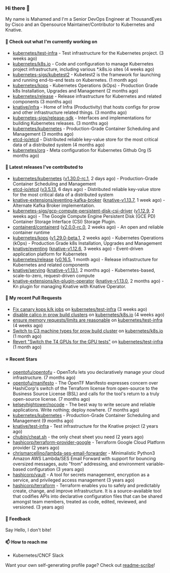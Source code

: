 ### Hi there 👋

My name is Mahamed and I'm a Senior DevOps Engineer at ThousandEyes by Cisco and an Opensource Maintainer/Contributor to Kubernetes and Knative.

#### 👷 Check out what I'm currently working on

- [kubernetes/test-infra](https://github.com/kubernetes/test-infra) - Test infrastructure for the Kubernetes project. (3 weeks ago)
- [kubernetes/k8s.io](https://github.com/kubernetes/k8s.io) - Code and configuration to manage Kubernetes project infrastructure, including various *.k8s.io sites (4 weeks ago)
- [kubernetes-sigs/kubetest2](https://github.com/kubernetes-sigs/kubetest2) - Kubetest2 is the framework for launching and running end-to-end tests on Kubernetes. (1 month ago)
- [kubernetes/kops](https://github.com/kubernetes/kops) - Kubernetes Operations (kOps) - Production Grade k8s Installation, Upgrades and Management (2 months ago)
- [kubernetes/release](https://github.com/kubernetes/release) - Release infrastructure for Kubernetes and related components (3 months ago)
- [knative/infra](https://github.com/knative/infra) - Home of Infra (Productivity) that hosts configs for prow and other infrastructure related things. (3 months ago)
- [kubernetes-sigs/release-sdk](https://github.com/kubernetes-sigs/release-sdk) - Interfaces and implementations for building Kubernetes releases. (3 months ago)
- [kubernetes/kubernetes](https://github.com/kubernetes/kubernetes) - Production-Grade Container Scheduling and Management (3 months ago)
- [etcd-io/etcd](https://github.com/etcd-io/etcd) - Distributed reliable key-value store for the most critical data of a distributed system (4 months ago)
- [kubernetes/org](https://github.com/kubernetes/org) - Meta configuration for Kubernetes Github Org (5 months ago)

#### 🔭 Latest releases I've contributed to

- [kubernetes/kubernetes](https://github.com/kubernetes/kubernetes) ([v1.30.0-rc.1](https://github.com/kubernetes/kubernetes/releases/tag/v1.30.0-rc.1), 2 days ago) - Production-Grade Container Scheduling and Management
- [etcd-io/etcd](https://github.com/etcd-io/etcd) ([v3.5.13](https://github.com/etcd-io/etcd/releases/tag/v3.5.13), 6 days ago) - Distributed reliable key-value store for the most critical data of a distributed system
- [knative-extensions/eventing-kafka-broker](https://github.com/knative-extensions/eventing-kafka-broker) ([knative-v1.13.7](https://github.com/knative-extensions/eventing-kafka-broker/releases/tag/knative-v1.13.7), 1 week ago) - Alternate Kafka Broker implementation.
- [kubernetes-sigs/gcp-compute-persistent-disk-csi-driver](https://github.com/kubernetes-sigs/gcp-compute-persistent-disk-csi-driver) ([v1.12.9](https://github.com/kubernetes-sigs/gcp-compute-persistent-disk-csi-driver/releases/tag/v1.12.9), 2 weeks ago) - The Google Compute Engine Persistent Disk (GCE PD) Container Storage Interface (CSI) Storage Plugin.
- [containerd/containerd](https://github.com/containerd/containerd) ([v2.0.0-rc.0](https://github.com/containerd/containerd/releases/tag/v2.0.0-rc.0), 2 weeks ago) - An open and reliable container runtime
- [kubernetes/kops](https://github.com/kubernetes/kops) ([v1.29.0-beta.1](https://github.com/kubernetes/kops/releases/tag/v1.29.0-beta.1), 2 weeks ago) - Kubernetes Operations (kOps) - Production Grade k8s Installation, Upgrades and Management
- [knative/eventing](https://github.com/knative/eventing) ([knative-v1.12.6](https://github.com/knative/eventing/releases/tag/knative-v1.12.6), 3 weeks ago) - Event-driven application platform for Kubernetes
- [kubernetes/release](https://github.com/kubernetes/release) ([v0.16.5](https://github.com/kubernetes/release/releases/tag/v0.16.5), 1 month ago) - Release infrastructure for Kubernetes and related components
- [knative/serving](https://github.com/knative/serving) ([knative-v1.13.1](https://github.com/knative/serving/releases/tag/knative-v1.13.1), 2 months ago) - Kubernetes-based, scale-to-zero, request-driven compute
- [knative-extensions/kn-plugin-operator](https://github.com/knative-extensions/kn-plugin-operator) ([knative-v1.13.0](https://github.com/knative-extensions/kn-plugin-operator/releases/tag/knative-v1.13.0), 2 months ago) - Kn plugin for managing Knative with Knative Operator.

#### 🔨 My recent Pull Requests

- [Fix canary kops k/k jobs](https://github.com/kubernetes/test-infra/pull/32254) on [kubernetes/test-infra](https://github.com/kubernetes/test-infra) (3 weeks ago)
- [disable calico in prow build clusters](https://github.com/kubernetes/k8s.io/pull/6543) on [kubernetes/k8s.io](https://github.com/kubernetes/k8s.io) (4 weeks ago)
- [ensure memory requests/limits are reasonable](https://github.com/kubernetes/test-infra/pull/32175) on [kubernetes/test-infra](https://github.com/kubernetes/test-infra) (4 weeks ago)
- [Switch to C3 machine types for prow build cluster](https://github.com/kubernetes/k8s.io/pull/6525) on [kubernetes/k8s.io](https://github.com/kubernetes/k8s.io) (1 month ago)
- [Revert &#34;Switch the T4 GPUs for the GPU tests&#34;](https://github.com/kubernetes/test-infra/pull/32147) on [kubernetes/test-infra](https://github.com/kubernetes/test-infra) (1 month ago)

#### ⭐ Recent Stars

- [opentofu/opentofu](https://github.com/opentofu/opentofu) - OpenTofu lets you declaratively manage your cloud infrastructure. (7 months ago)
- [opentofu/manifesto](https://github.com/opentofu/manifesto) - The OpenTF Manifesto expresses concern over HashiCorp&#39;s switch of the Terraform license from open-source to the Business Source License (BSL) and calls for the tool&#39;s return to a truly open-source license. (7 months ago)
- [kelseyhightower/nocode](https://github.com/kelseyhightower/nocode) - The best way to write secure and reliable applications. Write nothing; deploy nowhere. (7 months ago)
- [kubernetes/kubernetes](https://github.com/kubernetes/kubernetes) - Production-Grade Container Scheduling and Management (9 months ago)
- [knative/test-infra](https://github.com/knative/test-infra) - Test infrastructure for the Knative project (2 years ago)
- [chubin/cheat.sh](https://github.com/chubin/cheat.sh) - the only cheat sheet you need (2 years ago)
- [hashicorp/terraform-provider-google](https://github.com/hashicorp/terraform-provider-google) - Terraform Google Cloud Platform provider (2 years ago)
- [chrismarcellino/lambda-ses-email-forwarder](https://github.com/chrismarcellino/lambda-ses-email-forwarder) - Minimalistic Python3 Amazon AWS Lambda/SES Email Forward with support for bouncing oversized messages, auto &#34;from&#34; addressing, and environment variable-based configuration (3 years ago)
- [hashicorp/vault](https://github.com/hashicorp/vault) - A tool for secrets management, encryption as a service, and privileged access management (3 years ago)
- [hashicorp/terraform](https://github.com/hashicorp/terraform) - Terraform enables you to safely and predictably create, change, and improve infrastructure. It is a source-available tool that codifies APIs into declarative configuration files that can be shared amongst team members, treated as code, edited, reviewed, and versioned. (3 years ago)

#### 💬 Feedback

Say Hello, I don't bite!

#### 📫 How to reach me

- Kubernetes/CNCF Slack

Want your own self-generating profile page? Check out [readme-scribe](https://github.com/muesli/readme-scribe)!



